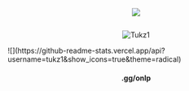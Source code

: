 
<p align="center"> <img src="![](https://komarev.com/ghpvc/?username=Tukz1)"/> </p>
<p href="Tukz" align="center">
    <img alt="" src=https://lanyard.cnrad.dev/api/1042539622514827365/>

</p>
<p align="center"> <img src="https://gpvc.arturio.dev/tukz1" alt="Tukz1" /> </p>
![](https://github-readme-stats.vercel.app/api?username=tukz1&show_icons=true&theme=radical)

<div align="center"><h4>.gg/onlp<h4/></div>  

